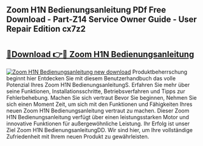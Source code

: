 ## Zoom H1N Bedienungsanleitung PDf Free Download - Part-Z14 Service Owner Guide - User Repair Edition cx7z2

# <h2><a href="http://df1abjz.blite.top/?on=Zoom+H1N+Bedienungsanleitung">🔗Download 👉🔴 Zoom H1N Bedienungsanleitung</a></h2>

[![Zoom H1N Bedienungsanleitung new download](https://i.imgur.com/lujVjoI.png)](http://df1abjz.blite.top/?on=Zoom+H1N+Bedienungsanleitung)
Produktbeherrschung beginnt hier Entdecken Sie mit diesem Benutzerhandbuch das volle Potenzial Ihres Zoom H1N BedienungsanleitungS. Erfahren Sie mehr über seine Funktionen, Installationsschritte, Betriebsverfahren und Tipps zur Fehlerbehebung. Machen Sie sich vertraut Bevor Sie beginnen, Nehmen Sie sich einen Moment Zeit, um sich mit den Funktionen und Fähigkeiten Ihres neuen Zoom H1N Bedienungsanleitung vertraut zu machen. Dieser Zoom H1N Bedienungsanleitung verfügt über einen leistungsstarken Motor und innovative Funktionen für außergewöhnliche Leistung. Ihr Erfolg ist unser Ziel Zoom H1N BedienungsanleitungDD. Wir sind hier, um Ihre vollständige Zufriedenheit mit Ihrem neuen Produkt zu gewährleisten.
